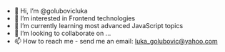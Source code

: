 - 👋 Hi, I’m @golubovicluka
- 👀 I’m interested in Frontend technologies
- 🌱 I’m currently learning most advanced JavaScript topics
- 💞️ I’m looking to collaborate on ...
- 📫 How to reach me - send me an email: luka_golubovic@yahoo.com

<!---
golubovicluka/golubovicluka is a ✨ special ✨ repository because its `README.md` (this file) appears on your GitHub profile.
You can click the Preview link to take a look at your changes.
--->
